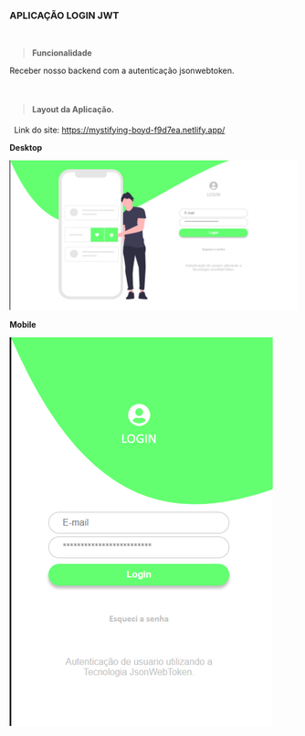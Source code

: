 ### APLICAÇÃO LOGIN JWT

&nbsp;
> **Funcionalidade**

Receber nosso backend com a autenticação jsonwebtoken.

&nbsp;
> #### Layout da Aplicação.

&nbsp;
Link do site: https://mystifying-boyd-f9d7ea.netlify.app/

**Desktop**

![deskop](src/pages/assets/image/desktop.png)


**Mobile** 

![deskop](src/pages/assets/image/mobile.png)

